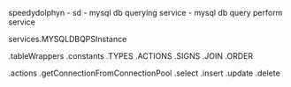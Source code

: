 speedydolphyn - sd - mysql db querying service - mysql db query perform service


services.MYSQLDBQPSInstance

.tableWrappers
.constants
  .TYPES
    .ACTIONS
    .SIGNS
    .JOIN
    .ORDER

.actions
  .getConnectionFromConnectionPool
  .select
  .insert
  .update
  .delete